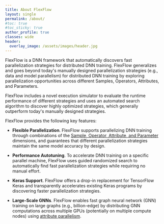 ```yaml
---
title: About FlexFlow
layout: single
permalink: /about/
#toc: true
#toc_sticky: true
author_profile: true
classes: wide
header:
  overlay_image: /assets/images/header.jpg 
---
```


FlexFlow is a DNN framework that automatically discovers fast parallelization strategies for distributed DNN training.
FlexFlow generalizes and goes beyond today's manually designed parallelization strategies (e.g., data and model parallelism) for distributed DNN training by exploring parallelization opportunities across different Samples, Operators, Attributes, and Parameters.

FlexFlow includes a novel execution simulator to evaluate the runtime performance of different strategies and uses an automated search algorithm to discover highly optimized strategies, which generally outperform today's manually designed strategies.

FlexFlow provides the following key features:

* **Flexible Parallelization**. FlexFlow supports parallelizing DNN training through combinations of the [Sample, Operator, Attribute, and Parameter](https://cs.stanford.edu/~zhihao/papers/sysml19a.pdf) dimensions, and guarantees that different parallelization strategies maintain the same model accuracy by design.

* **Performance Autotuning**. To accelerate DNN training on a specific parallel machine, FlexFlow uses guided randomized search to automatically find fast parallelization strategies while requiring no manual effort.

* **Keras Support**. FlexFlow offers a drop-in replacement for TensorFlow Keras and transparently accelerates existing Keras programs by discovering faster parallelization strategies.

* **Large-Scale GNNs**. FlexFlow enables fast graph neural network (GNN) training on large graphs (e.g., billion-edge) by distributing GNN computations across multiple GPUs (potentially on multiple compute nodes) using [attribute parallelism](https://cs.stanford.edu/~zhihao/papers/mlsys20.pdf).


